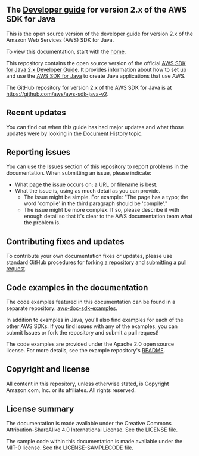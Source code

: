 ## The [Developer guide](doc_source/home.md) for version 2.x of the AWS SDK for Java

This is the open source version of the developer guide for version 2.x of the Amazon Web Services (AWS) SDK for Java.

To view this documentation, start with the [home](doc_source/home.md).

This repository contains the open source version of the official [AWS SDK for Java 2.x Developer Guide](https://docs.aws.amazon.com/sdk-for-java/latest/developer-guide).
It provides information about how to set up and use the [AWS SDK for Java](https://aws.amazon.com/sdk-for-java) to create Java applications that use AWS.

The GitHub repository for version 2.x of the AWS SDK for Java is at https://github.com/aws/aws-sdk-java-v2.

## Recent updates

You can find out when this guide has had major updates and what those updates were by looking in the [Document History](doc_source/document-history.md) topic.

## Reporting issues

You can use the Issues section of this repository to report problems in the documentation. When submitting an issue, please indicate:

  * What page the issue occurs on; a URL or filename is best.
  * What the issue is, using as much detail as you can provide.
    * The issue might be simple. For example: "The page has a typo; the word 'complie' in the third paragraph should be 'compile'."
    * The issue might be more complex. If so, please describe it with enough detail so that it's clear to the AWS documentation team what the problem is.

## Contributing fixes and updates

To contribute your own documentation fixes or updates, please use standard GitHub procedures for [forking a repository](https://help.github.com/articles/fork-a-repo/) and [submitting a pull request](https://help.github.com/articles/using-pull-requests/).

## Code examples in the documentation

The code examples featured in this documentation can be found in a separate repository: [aws-doc-sdk-examples](https://github.com/awsdocs/aws-doc-sdk-examples/tree/master/javav2/example_code).

In addition to examples in Java, you'll also find examples for each of the other AWS SDKs. If you find issues with any of the examples, you can submit Issues or fork the repository and submit a pull request!

The code examples are provided under the Apache 2.0 open source license. For more details, see the example repository's [README](https://github.com/awsdocs/aws-doc-sdk-examples/blob/master/README.rst).

## Copyright and license

All content in this repository, unless otherwise stated, is Copyright Amazon.com, Inc. or its affiliates. All rights reserved.

## License summary

The documentation is made available under the Creative Commons Attribution-ShareAlike 4.0 International License. See the LICENSE file.

The sample code within this documentation is made available under the MIT-0 license. See the LICENSE-SAMPLECODE file.
